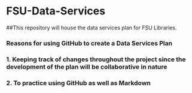 FSU-Data-Services
=================

##This repository will house the data services plan for FSU Libraries.
### **Reasons for using GitHub to create a Data Services Plan**
### 1. Keeping track of changes throughout the project since the development of the plan will be collaborative in nature
### 2. To practice using GitHub as well as Markdown
